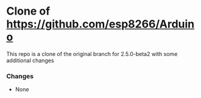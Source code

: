 # Clone of https://github.com/esp8266/Arduino

This repo is a clone of the original branch for 2.5.0-beta2 with some additional changes

### Changes

* None
